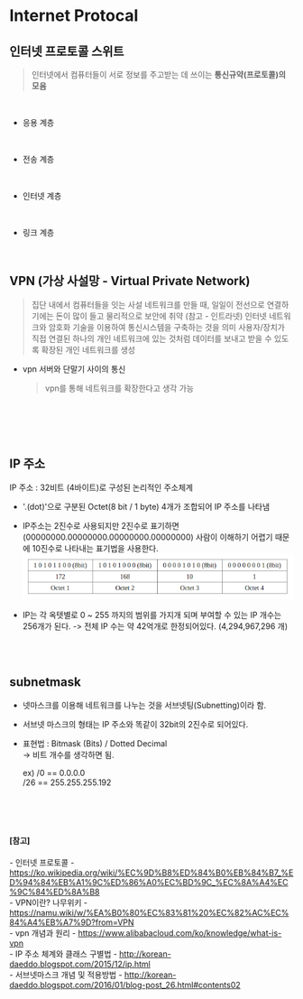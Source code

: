 # Internet Protocal

## 인터넷 프로토콜 스위트
> 인터넷에서 컴퓨터들이 서로 정보를 주고받는 데 쓰이는 **통신규약(프로토콜)의 모음**

<br>

* 응용 계층

<br>

* 전송 계층

<br>

* 인터넷 계층

<br>

* 링크 계층

<br>


## VPN (가상 사설망 - Virtual Private Network)
> 집단 내에서 컴퓨터들을 잇는 사설 네트워크를 만들 때, 일일이 전선으로 연결하기에는 돈이 많이 들고 물리적으로 보안에 취약 (참고 - 인트라넷)
> 인터넷 네트워크와 암호화 기술을 이용하여 통신시스템을 구축하는 것을 의미 
> 사용자/장치가 직접 연결된 하나의 개인 네트워크에 있는 것처럼 데이터를 보내고 받을 수 있도록 확장된 개인 네트워크를 생성

* vpn 서버와 단말기 사이의 통신
  > vpn를 통해 네트워크를 확장한다고 생각 가능

<br>

<br><br>

## IP 주소

IP 주소 : 32비트 (4바이트)로 구성된 논리적인 주소체계
- '.(dot)'으로 구분된 Octet(8 bit / 1 byte) 4개가 조합되어 IP 주소를 나타냄
- IP주소는 2진수로 사용되지만 2진수로 표기하면(00000000.00000000.00000000.00000000) 사람이 이해하기 어렵기 때문에 10진수로 나타내는 표기법을 사용한다.
  ![Alt text](image.png)

- IP는 각 옥텟별로 0 ~ 255 까지의 범위를 가지개 되며 부여할 수 있는 IP 개수는 256개가 된다.
  -> 전체 IP 수는 약 42억개로 한정되어있다. (4,294,967,296 개)


<br><br>

## subnetmask
- 넷마스크를 이용해 네트워크를 나누는 것을 서브넷팅(Subnetting)이라 함.
- 서브넷 마스크의 형태는 IP 주소와 똑같이 32bit의 2진수로 되어있다.
- 표현법 : Bitmask (Bits) / Dotted Decimal <br>
  -> 비트 개수를 생각하면 됨.

  ex) /0 == 0.0.0.0 <br>
      /26 == 255.255.255.192






<br><br><br>


#### [참고] <br>
  *-* 인터넷 프로토콜 - https://ko.wikipedia.org/wiki/%EC%9D%B8%ED%84%B0%EB%84%B7_%ED%94%84%EB%A1%9C%ED%86%A0%EC%BD%9C_%EC%8A%A4%EC%9C%84%ED%8A%B8 <br>
  *-* VPN이란? 나무위키 - https://namu.wiki/w/%EA%B0%80%EC%83%81%20%EC%82%AC%EC%84%A4%EB%A7%9D?from=VPN <br>
  *-* vpn 개념과 원리 - https://www.alibabacloud.com/ko/knowledge/what-is-vpn <br>
  *-* IP 주소 체계와 클래스 구별법 - http://korean-daeddo.blogspot.com/2015/12/ip.html <br>
  *-* 서브넷마스크 개념 및 적용방법 - http://korean-daeddo.blogspot.com/2016/01/blog-post_26.html#contents02 <br>
